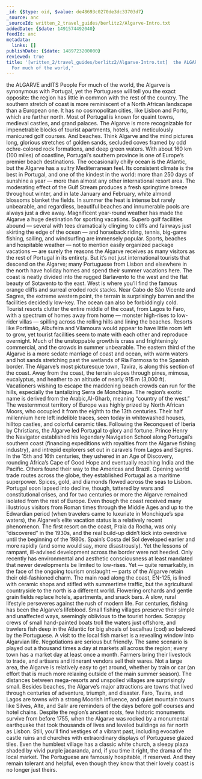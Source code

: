 ```yaml
---
_id: {$type: oid, $value: de48693c0270de3dc33703d7}
_source: anc
_sourceId: written_2_travel_guides/berlitz2/Algarve-Intro.txt
addedDate: {$date: 1491574492040}
feedId: anc
metadata:
  links: []
publishDate: {$date: 1489723200000}
reviewed: true
title: '[written_2/travel_guides/berlitz2/Algarve-Intro.txt]  the ALGARVE andITS People
  For much of the world,'
---
```





the <geo  id='2271989'>ALGARVE</geo> andITS People
For much of the world, the <geo  id='2271989'>Algarve</geo> is synonymous with <geo  id='2264397'>Portugal</geo>, yet the Portuguese will tell you the exact opposite: the region has little in common with the rest of the country. The southern stretch of coast is more reminiscent of a North African landscape than a European one. It has no cosmopolitan cities, like <geo  id='2267057'>Lisbon</geo> and Porto, which are farther north. Most of <geo  id='2264397'>Portugal</geo> is known for quaint towns, medieval castles, and grand palaces. The <geo  id='2271989'>Algarve</geo> is more recognizable for impenetrable blocks of tourist apartments, hotels, and meticulously manicured golf courses.
And beaches. Think <geo  id='2271989'>Algarve</geo> and the mind pictures long, glorious stretches of golden sands, secluded coves framed by odd ochre-colored rock formations, and deep green waters. With about 160 km (100 miles) of coastline, <geo  id='2264397'>Portugal</geo>’s southern province is one of <geo  id='6255148'>Europe</geo>’s premier beach destinations. The occasionally chilly ocean is the Atlantic, but the <geo  id='2271989'>Algarve</geo> has a sultry Mediterranean feel.
Its consistent climate is the best in <geo  id='2264397'>Portugal</geo>, and one of the kindest in the world: more than 250 days of sunshine a year — more than almost any other international resort area. The moderating effect of the Gulf Stream produces a fresh springtime breeze throughout winter, and in late January and February, white almond blossoms blanket the fields. In summer the heat is intense but rarely unbearable, and regardless, beautiful beaches and innumerable pools are always just a dive away.
Magnificent year-round weather has made the <geo  id='2271989'>Algarve</geo> a huge destination for sporting vacations. Superb golf facilities abound — several with tees dramatically clinging to cliffs and fairways just skirting the edge of the ocean — and horseback riding, tennis, big-game fishing, sailing, and windsurfing are immensely popular.
Sports, beaches and hospitable weather — not to mention easily organized package vacations — are surely the reasons the <geo  id='2271989'>Algarve</geo> receives as many visitors as the rest of <geo  id='2264397'>Portugal</geo> in its entirety. But it’s not just international tourists that descend on the <geo  id='2271989'>Algarve</geo>; many Portuguese from <geo  id='2267057'>Lisbon</geo> and elsewhere in the north have holiday homes and spend their summer vacations here.
The coast is neatly divided into the rugged <ignore  id='undefined'>Barlavento</ignore> to the west and the flat beauty of Sotavento to the east. West is where you’ll find the famous orange cliffs and surreal eroded rock stacks. Near <geo  id='2263194'>Cabo de São Vicente</geo> and <geo  id='2263650'>Sagres</geo>, the extreme western point, the terrain is surprisingly barren and the facilities decidedly low-key. The ocean can also be forbiddingly cold.
Tourist resorts clutter the entire middle of the coast, from <geo  id='2267226'>Lagos</geo> to <geo  id='2268339'>Faro</geo>, with a spectrum of homes away from home — monster high-rises to low-rider villas — spilling across the rolling hills and lining the beaches. Resorts like <geo  id='2264456'>Portimão</geo>, <geo  id='2272222'>Albufeira</geo> and <geo  id='6545006'>Vilamoura</geo> would appear to have little room left to grow, yet tourist facilities seem to mate with each other and reproduce overnight. Much of the unstoppable growth is crass and frighteningly commercial, and the crowds in summer unbearable.
The eastern third of the <geo  id='2271989'>Algarve</geo> is a more sedate marriage of coast and ocean, with warm waters and hot sands stretching past the wetlands of <ignore  id='undefined'>Ria Formosa</ignore> to the Spanish border. The <geo  id='2271989'>Algarve</geo>’s most picturesque town, <geo  id='2262744'>Tavira</geo>, is along this section of the coast.
Away from the coast, the terrain slopes through pines, mimosa, eucalyptus, and heather to an altitude of nearly 915 m (3,000 ft). Vacationers wishing to escape the maddening beach crowds can run for the hills, especially the tantalizing <geo  id='2266265'>Serra de Monchique</geo>.
The region’s exotic name is derived from the Arabic,Al-Gharb, meaning “country of the west.” The westernmost territory of <geo  id='6255148'>Europe</geo> was highly prized by North African Moors, who occupied it from the eighth to the 13th centuries. Their half millennium here left indelible traces, seen today in whitewashed houses, hilltop castles, and colorful ceramic tiles.
Following the Reconquest of Iberia by Christians, the <geo  id='2271989'>Algarve</geo> led <geo  id='2264397'>Portugal</geo> to glory and fortune. Prince Henry the Navigator established his legendary Navigation School along <geo  id='2264397'>Portugal</geo>’s southern coast (financing expeditions with royalties from the <geo  id='2271989'>Algarve</geo> fishing industry), and intrepid explorers set out in caravels from <geo  id='2267226'>Lagos</geo> and <geo  id='2263650'>Sagres</geo>. In the 15th and 16th centuries, they ushered in an Age of Discovery, rounding <geo  id='6255146'>Africa</geo>’s <geo  id='3367577'>Cape of Good Hope</geo> and eventually reaching <geo  id='1269750'>India</geo> and the Pacific. Others found their way to the Americas and <geo  id='3469034'>Brazil</geo>. Opening world trade routes across the globe, they established <geo  id='2264397'>Portugal</geo> as a maritime superpower. Spices, gold, and diamonds flowed across the seas to <geo  id='2267057'>Lisbon</geo>.
<geo  id='2264397'>Portugal</geo> soon lapsed into decline, though, tattered by wars and constitutional crises, and for two centuries or more the <geo  id='2271989'>Algarve</geo> remained isolated from the rest of <geo  id='6255148'>Europe</geo>. Even though the coast received many illustrious visitors from Roman times through the Middle Ages and up to the Edwardian period (when travelers came to luxuriate in <geo  id='2266268'>Monchique</geo>’s spa waters), the <geo  id='2271989'>Algarve</geo>’s elite vacation status is a relatively recent phenomenon. The first resort on the coast, <geo  id='2571899'>Praia da Rocha</geo>, was only “discovered” in the 1930s, and the real build-up didn’t kick into overdrive until the beginning of the 1980s.
<geo  id='2510769'>Spain</geo>’s <geo  id='2510850'>Costa del Sol</geo> developed earlier and more rapidly (and some would say, more disastrously). Yet the lessons of rampant, ill-advised development across the border were not heeded. Only recently has environmental and aesthetic consciousness at least mandated that newer developments be limited to low-rises.
Yet — quite remarkably, in the face of the ongoing tourism onslaught — parts of the <geo  id='2271989'>Algarve</geo> retain their old-fashioned charm. The main road along the coast, EN-125, is lined with ceramic shops and stifled with summertime traffic, but the agricultural countryside to the north is a different world. Flowering orchards and gentle grain fields replace hotels, apartments, and snack bars. A slow, rural lifestyle perseveres against the rush of modern life.
For centuries, fishing has been the <geo  id='2271989'>Algarve</geo>’s lifeblood. Small fishing villages preserve their simple and unaffected ways, seemingly oblivious to the tourist hordes. Scrappy crews of small hand-painted boats troll the waters just offshore, and trawlers fish deep in the Atlantic for big shoals of bacalhau (cod) so beloved by the Portuguese.
A visit to the local fish market is a revealing window into Algarvian life. Negotiations are serious but friendly. The same scenario is played out a thousand times a day at markets all across the region; every town has a market day at least once a month. Farmers bring their livestock to trade, and artisans and itinerant vendors sell their wares.
Not a large area, the <geo  id='2271989'>Algarve</geo> is relatively easy to get around, whether by train or car (an effort that is much more relaxing outside of the main summer season). The distances between mega-resorts and unspoiled villages are surprisingly small.
Besides beaches, the <geo  id='2271989'>Algarve</geo>’s major attractions are towns that lived through centuries of adventure, triumph, and disaster. <geo  id='2268339'>Faro</geo>, <geo  id='2262744'>Tavira</geo>, and <geo  id='2267226'>Lagos</geo> are towns with a strong Moorish influence, and quiet mountain towns like <geo  id='2262926'>Silves</geo>, <geo  id='9260374'>Alte</geo>, and <geo  id='2263611'>Salir</geo> are reminders of the days before golf courses and hotel chains.
Despite the region’s ancient roots, few historic monuments survive from before 1755, when the <geo  id='2271989'>Algarve</geo> was rocked by a monumental earthquake that took thousands of lives and leveled buildings as far north as <geo  id='2267057'>Lisbon</geo>. Still, you’ll find vestiges of a vibrant past, including evocative castle ruins and churches with extraordinary displays of Portuguese glazed tiles. Even the humblest village has a classic white church, a sleepy plaza shaded by vivid purple jacaranda, and, if you time it right, the drama of the local market.
The Portuguese are famously hospitable, if reserved. And they remain tolerant and helpful, even though they know that their lovely coast is no longer just theirs.



